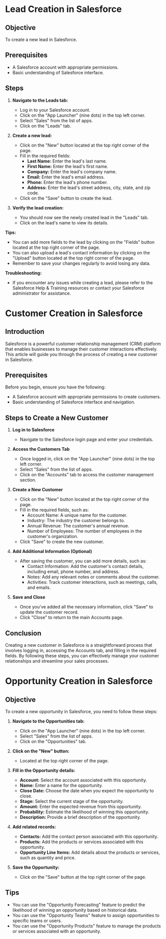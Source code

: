  #  Lead Creation in Salesforce

## Objective
To create a new lead in Salesforce.

## Prerequisites
- A Salesforce account with appropriate permissions.
- Basic understanding of Salesforce interface.

## Steps

1. **Navigate to the Leads tab:**
   - Log in to your Salesforce account.
   - Click on the "App Launcher" (nine dots) in the top left corner.
   - Select "Sales" from the list of apps.
   - Click on the "Leads" tab.

2. **Create a new lead:**
   - Click on the "New" button located at the top right corner of the page.
   - Fill in the required fields:
     - **Last Name:** Enter the lead's last name.
     - **First Name:** Enter the lead's first name.
     - **Company:** Enter the lead's company name.
     - **Email:** Enter the lead's email address.
     - **Phone:** Enter the lead's phone number.
     - **Address:** Enter the lead's street address, city, state, and zip code.
   - Click on the "Save" button to create the lead.

3. **Verify the lead creation:**
   - You should now see the newly created lead in the "Leads" tab.
   - Click on the lead's name to view its details.

**Tips:**
- You can add more fields to the lead by clicking on the "Fields" button located at the top right corner of the page.
- You can also upload a lead's contact information by clicking on the "Upload" button located at the top right corner of the page.
- Remember to save your changes regularly to avoid losing any data.

**Troubleshooting:**
- If you encounter any issues while creating a lead, please refer to the Salesforce Help & Training resources or contact your Salesforce administrator for assistance.

# Customer Creation in Salesforce

## Introduction

Salesforce is a powerful customer relationship management (CRM) platform that enables businesses to manage their customer interactions effectively. This article will guide you through the process of creating a new customer in Salesforce.

## Prerequisites

Before you begin, ensure you have the following:

- A Salesforce account with appropriate permissions to create customers.
- Basic understanding of Salesforce interface and navigation.

## Steps to Create a New Customer

1. **Log in to Salesforce**

   - Navigate to the Salesforce login page and enter your credentials.

2. **Access the Customers Tab**

   - Once logged in, click on the "App Launcher" (nine dots) in the top left corner.
   - Select "Sales" from the list of apps.
   - Click on the "Accounts" tab to access the customer management section.

3. **Create a New Customer**

   - Click on the "New" button located at the top right corner of the page.
   - Fill in the required fields, such as:
     - Account Name: A unique name for the customer.
     - Industry: The industry the customer belongs to.
     - Annual Revenue: The customer's annual revenue.
     - Number of Employees: The number of employees in the customer's organization.
   - Click "Save" to create the new customer.

4. **Add Additional Information (Optional)**

   - After saving the customer, you can add more details, such as:
     - Contact Information: Add the customer's contact details, including email, phone number, and address.
     - Notes: Add any relevant notes or comments about the customer.
     - Activities: Track customer interactions, such as meetings, calls, and emails.

5. **Save and Close**

   - Once you've added all the necessary information, click "Save" to update the customer record.
   - Click "Close" to return to the main Accounts page.

## Conclusion

Creating a new customer in Salesforce is a straightforward process that involves logging in, accessing the Accounts tab, and filling in the required fields. By following these steps, you can effectively manage your customer relationships and streamline your sales processes.


# Opportunity Creation in Salesforce

## Objective
To create a new opportunity in Salesforce, you need to follow these steps:

1. **Navigate to the Opportunities tab:**
   - Click on the "App Launcher" (nine dots) in the top left corner.
   - Select "Sales" from the list of apps.
   - Click on the "Opportunities" tab.

2. **Click on the "New" button:**
   - Located at the top right corner of the page.

3. **Fill in the Opportunity details:**
   - **Account:** Select the account associated with this opportunity.
   - **Name:** Enter a name for the opportunity.
   - **Close Date:** Choose the date when you expect the opportunity to close.
   - **Stage:** Select the current stage of the opportunity.
   - **Amount:** Enter the expected revenue from this opportunity.
   - **Probability:** Estimate the likelihood of winning this opportunity.
   - **Description:** Provide a brief description of the opportunity.

4. **Add related records:**
   - **Contacts:** Add the contact person associated with this opportunity.
   - **Products:** Add the products or services associated with this opportunity.
   - **Opportunity Line Items:** Add details about the products or services, such as quantity and price.

5. **Save the Opportunity:**
   - Click on the "Save" button at the top right corner of the page.

## Tips
- You can use the "Opportunity Forecasting" feature to predict the likelihood of winning an opportunity based on historical data.
- You can use the "Opportunity Teams" feature to assign opportunities to specific teams or users.
- You can use the "Opportunity Products" feature to manage the products or services associated with an opportunity.
